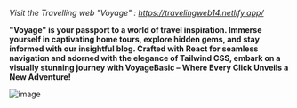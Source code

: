 *Visit the Travelling web "Voyage" :  https://travelingweb14.netlify.app/*

**"Voyage" is your passport to a world of travel inspiration. Immerse yourself in captivating home tours, explore hidden gems, and stay informed with our insightful blog. Crafted with React for seamless navigation and adorned with the elegance of Tailwind CSS, embark on a visually stunning journey with VoyageBasic – Where Every Click Unveils a New Adventure!**

![image](https://github.com/akshaykathwate/Travelling-Website/assets/103878935/9206795a-6a62-45b6-a8e8-2925f3d873fd)
